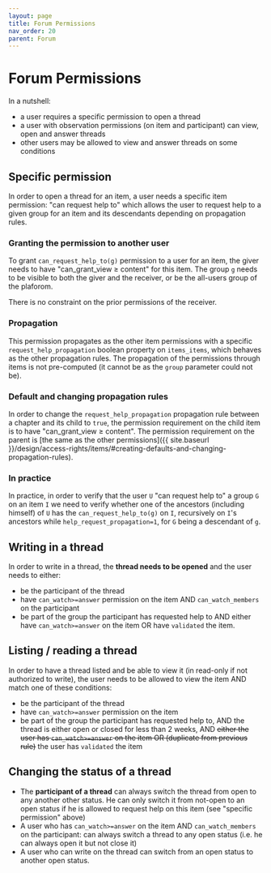 ```yaml
---
layout: page
title: Forum Permissions
nav_order: 20
parent: Forum
---
```


# Forum Permissions

In a nutshell:
- a user requires a specific permission to open a thread
- a user with observation permissions (on item and participant) can view, open and answer threads
- other users may be allowed to view and answer threads on some conditions

## Specific permission

In order to open a thread for an item, a user needs a specific item permission: "can request help to" which allows the user to request help to a given group for an item and its descendants depending on propagation rules.

### Granting the permission to another user

To grant `can_request_help_to(g)` permission to a user for an item, the giver needs to have "can_grant_view ≥ content" for this item.
The group `g` needs to be visible to both the giver and the receiver, or be the all-users group of the plaforom.

There is no constraint on the prior permissions of the receiver.

### Propagation

This permission propagates as the other item permissions with a specific `request_help_propagation` boolean property on `items_items`, which behaves as the other propagation rules. The propagation of the permissions through items is not pre-computed (it cannot be as the `group` parameter could not be).

### Default and changing propagation rules

In order to change the `request_help_propagation` propagation rule between a chapter and its child to `true`, the permission requirement on the child item is to have "can_grant_view ≥ content". The permission requirement on the parent is [the same as the other permissions]({{ site.baseurl }}/design/access-rights/items/#creating-defaults-and-changing-propagation-rules).

### In practice

In practice, in order to verify that the user `U` "can request help to" a group `G` on an item `I` we need to verify whether one of the ancestors (including himself) of `U` has the `can_request_help_to(g)` on `I`, recursively on `I`'s ancestors while `help_request_propagation=1`, for `G` being a descendant of `g`.

## Writing in a thread

In order to write in a thread, the **thread needs to be opened** and the user needs to either:
- be the participant of the thread
- have `can_watch>=answer` permission on the item AND `can_watch_members` on the participant
- be part of the group the participant has requested help to AND either have `can_watch>=answer` on the item OR have `validated` the item.

## Listing / reading a thread

In order to have a thread listed and be able to view it (in read-only if not authorized to write), the user needs to be allowed to view the item AND match one of these conditions:
- be the participant of the thread
- have `can_watch>=answer` permission on the item
- be part of the group the participant has requested help to, AND the thread is either open or closed for less than 2 weeks, AND ~~either the user has `can_watch>=answer` on the item OR (duplicate from previous rule)~~ the user has `validated` the item

## Changing the status of a thread

- The **participant of a thread** can always switch the thread from open to any another other status. He can only switch it from not-open to an open status if he is allowed to request help on this item (see "specific permission" above)
- A user who has `can_watch>=answer` on the item AND `can_watch_members` on the participant: can always switch a thread to any open status (i.e. he can always open it but not close it)
- A user who can write on the thread can switch from an open status to another open status.

